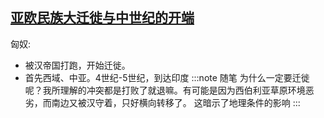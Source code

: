 ## [亚欧民族大迁徙与中世纪的开端](https://www.bilibili.com/bangumi/play/ep517741)

匈奴:
- 被汉帝国打跑，开始迁徙。
- 首先西域、中亚。4世纪-5世纪，到达印度
:::note 随笔
为什么一定要迁徙呢？我所理解的冲突都是打败了就退嘛。有可能是因为西伯利亚草原环境恶劣，而南边又被汉守着，只好横向转移了。
这暗示了地理条件的影响
:::
